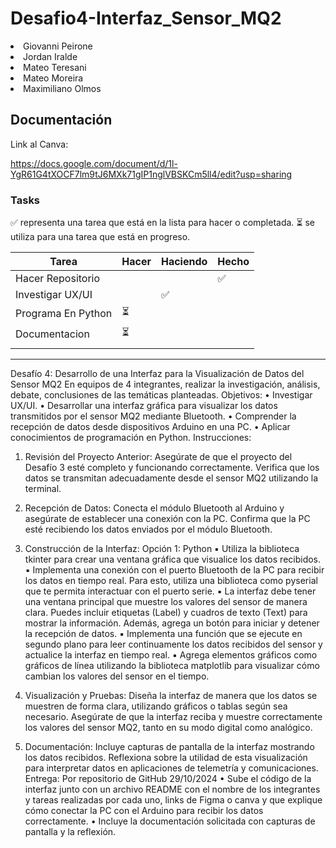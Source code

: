 # Desafio4-Interfaz_Sensor_MQ2
<li>Giovanni Peirone</li>
<li>Jordan Iralde</li>
<li>Mateo Teresani</li>
<li>Mateo Moreira</li>
<li>Maximiliano Olmos</li>

## Documentación
Link al Canva:

https://docs.google.com/document/d/1l-YgR61G4tXOCF7lm9tJ6MXk71gIP1nglVBSKCm5ll4/edit?usp=sharing

### Tasks

:white_check_mark: representa una tarea que está en la lista para hacer o completada.
:hourglass_flowing_sand: se utiliza para una tarea que está en progreso.

| **Tarea**            | **Hacer**            | **Haciendo**          | **Hecho**             |
|----------------------|----------------------|-----------------------|-----------------------|
| Hacer Repositorio    |                      |                       | :white_check_mark:    |
| Investigar UX/UI     |                      | :white_check_mark:    |                       |
| Programa En Python   |:hourglass_flowing_sand:|                     |                       |
| Documentacion        |:hourglass_flowing_sand:                      |                       |
| |                      |                       |                       |

---
Desafío 4: Desarrollo de una Interfaz para la Visualización de Datos del Sensor MQ2
En equipos de 4 integrantes, realizar la investigación, análisis, debate, conclusiones de las
temáticas planteadas.
Objetivos:
• Investigar UX/UI.
• Desarrollar una interfaz gráfica para visualizar los datos transmitidos por el sensor MQ2
mediante Bluetooth.
• Comprender la recepción de datos desde dispositivos Arduino en una PC.
• Aplicar conocimientos de programación en Python.
Instrucciones:
1. Revisión del Proyecto Anterior:
Asegúrate de que el proyecto del Desafío 3 esté completo y funcionando correctamente.
Verifica que los datos se transmitan adecuadamente desde el sensor MQ2 utilizando la
terminal.
2. Recepción de Datos:
Conecta el módulo Bluetooth al Arduino y asegúrate de establecer una conexión con la
PC.
Confirma que la PC esté recibiendo los datos enviados por el módulo Bluetooth.
3. Construcción de la Interfaz:
Opción 1: Python
▪ Utiliza la biblioteca tkinter para crear una ventana gráfica que visualice los
datos recibidos.
▪ Implementa una conexión con el puerto Bluetooth de la PC para recibir los
datos en tiempo real. Para esto, utiliza una biblioteca como pyserial que te
permita interactuar con el puerto serie.
▪ La interfaz debe tener una ventana principal que muestre los valores del
sensor de manera clara. Puedes incluir etiquetas (Label) y cuadros de texto
(Text) para mostrar la información. Además, agrega un botón para iniciar y
detener la recepción de datos.
▪ Implementa una función que se ejecute en segundo plano para leer
continuamente los datos recibidos del sensor y actualice la interfaz en
tiempo real.
▪ Agrega elementos gráficos como gráficos de línea utilizando la biblioteca
matplotlib para visualizar cómo cambian los valores del sensor en el tiempo.

4. Visualización y Pruebas:
Diseña la interfaz de manera que los datos se muestren de forma clara, utilizando
gráficos o tablas según sea necesario.
Asegúrate de que la interfaz reciba y muestre correctamente los valores del sensor MQ2,
tanto en su modo digital como analógico.
5. Documentación:
Incluye capturas de pantalla de la interfaz mostrando los datos recibidos.
Reflexiona sobre la utilidad de esta visualización para interpretar datos en aplicaciones
de telemetría y comunicaciones.
Entrega: Por repositorio de GitHub 29/10/2024
• Sube el código de la interfaz junto con un archivo README con el nombre de los integrantes
y tareas realizadas por cada uno, links de Figma o canva y que explique cómo conectar la PC
con el Arduino para recibir los datos correctamente.
• Incluye la documentación solicitada con capturas de pantalla y la reflexión.
